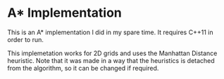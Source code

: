 # A* Implementation

This is an A* implementation I did in my spare time. It requires C++11 in order to run. 

This implemetation works for 2D grids and uses the Manhattan Distance heuristic. Note that it was made in a way that the heuristics is detached from the algorithm, so it can be changed if required. 
